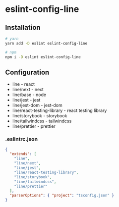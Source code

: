 # eslint-config-line

## Installation

```bash
# yarn
yarn add -D eslint eslint-config-line

# npm
npm i -D eslint eslint-config-line
```

## Configuration

- line - react
- line/next - next
- line/base - node
- line/jest - jest
- line/jest-dom - jest-dom
- line/react-testing-library - react testing library
- line/storybook - storybook
- line/tailwindcss - tailwindcss
- line/prettier - prettier

### .eslintrc.json

```json
{
  "extends": [
    "line",
    "line/next",
    "line/jest",
    "line/react-testing-library",
    "line/storybook",
    "line/tailwindcss",
    "line/prettier"
  ],
  "parserOptions": { "project": "tsconfig.json" }
}
```
